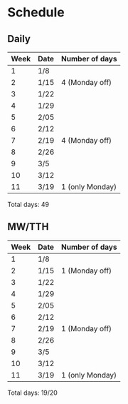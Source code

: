 # Schedule

## Daily

| Week | Date | Number of days
|------|------|---------------
|  1   | 1/8  |
|  2   | 1/15 | 4 (Monday off)
|  3   | 1/22 |
|  4   | 1/29 |
|  5   | 2/05 |
|  6   | 2/12 |
|  7   | 2/19 | 4 (Monday off)
|  8   | 2/26 |
|  9   | 3/5  |
|  10  | 3/12 |
|  11  | 3/19 | 1 (only Monday)

Total days: 49

## MW/TTH

| Week | Date | Number of days
|------|------|---------------
|  1   | 1/8  |
|  2   | 1/15 | 1 (Monday off)
|  3   | 1/22 |
|  4   | 1/29 |
|  5   | 2/05 |
|  6   | 2/12 |
|  7   | 2/19 | 1 (Monday off)
|  8   | 2/26 |
|  9   | 3/5  |
|  10  | 3/12 |
|  11  | 3/19 | 1 (only Monday)

Total days: 19/20
